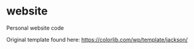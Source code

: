 # website

Personal website code

Original template found here: https://colorlib.com/wp/template/jackson/
